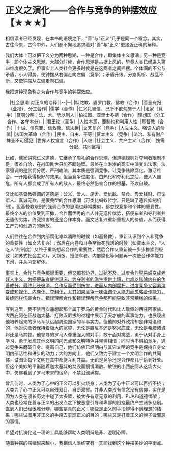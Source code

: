 # 正义之演化——合作与竞争的钟摆效应【★★★】

相信读者已经发现，在本书的语境之下，"善"与"正义"几乎是同一个概念。其实，古往今来，古今中外，人们都不懈地追求着对"善"与"正义"更接近正确的解释。

我们大体上可以把正义分为两种思潮，一种是合作，即集体主义思潮；另一种是竞争，即个体主义思潮。大部分时候，合作思潮是占据上风的，毕竟人类已经进入第四维度很久了。但事实上人类社会更多时候是在这两者之间摇摆。个体间的不公与矛盾，小人得势，使钟摆从右偏走向左偏（竞争）；矛盾升级、分崩离析、战乱不断，又使钟摆从左偏走向右偏。

我把这种现象称之为合作与竞争的钟摆效应。

<p align="center">
|社会思潮|对正义的诠释|
|--|--|
|吠陀教、婆罗门教、佛教（合作）|善恶有报（业报）、分工合作|
|儒学（合作）|仁义礼智信、己所不欲勿施于人|
|法家（竞争）|赏罚分明；法、术、势以制人|
|柏拉图、亚里士多德（合作）|理想国（分工合作、各守本分）|
|君王论（竞争）|人性本恶，要制约和利用人性|
|基督教（合作）|十诫、信原罪、信救赎、信末世|
|文艺复兴（竞争）|人文主义、强调人的价值|
|法国大革命（合作）|民主、自由、平等|
|资本主义（竞争）|法治、私有财产神圣不可侵犯|
|世界人权宣言（合作）|人权|
|社会主义、共产主义（合作）|按需分配、共同富裕| 
</p>

比如，儒家讲究仁义道德，它继承了周礼的合作思潮，但道德规则对夺利者限制不足，很难自洽，在战国乱世只能不断碰壁。最终在血淋淋的现实中演变出法家，法家强调的是赏罚分明、严刑峻法，其本质是强调竞争，让竞争祛除腐化，激活社会，一开始获得极好的效果。但当竞争过度化、白热化和夺利化之后，便人人自危，所有人都变成了所有人的敌人，最终必然伤害合作的根基，不攻自破。

又比如基督教强调的道德是：公义、爱人、施舍、爱仇敌、禁食、毋爱钱财、毋论断人、真诚无欺，是很典型的合作思潮（可类比蚂蚁哲学，只是缺了遗传抑制机制）。但基督教跟别的强调合作的思潮也非常类似，都忽视竞争和个体的重要性。最终个人的价值受到压抑，合作而优秀的个人并无遗传优势，搭便车者和夺利者并无遗传劣势，终究损害的还是合作本身。而文艺复兴重新重视人的价值，从而获得生产力和创造力的解放。

人们往往在合作到内部腐化难以消除的时候（如基督教），重新认识到个人和竞争的重要性（如文艺复兴）；然后在内卷和斗争至你死我活的时候（如资本主义，"人吃人"的制度）又终于重新想起合作的重要性，然后合作又重新被一步步推崇到极致（如苏式社会主义），大锅饭、搭便车者、内部腐化等问题再一次使合作体能力下滑，并从内部解体。

[事实上，合作与竞争都很重要，但又都有边界，过犹不及。过度合作容易蜕变成老好人主义，为搭便车者提供温床、为夺利者的滋生提供土壤，也难以祛除内在的伪善成分，最终此长彼消，合作反而受到伤害，进而从内部腐朽。过度竞争又容易演变成短视化、内卷化、夺利化，尤其如果竞争一味强调个人能力而忽略合作能力，最终同样伤害合作。错误理解合作和错误理解竞争都可能导致非常糟糕的结果。]()

写到这里，我不禁再次遥想起那个属于罗马的黄金时代和让人敬佩的西庇阿家族。大西庇阿在征战迦太基、打败汉尼拔的过程中展示了天才般的军事能力，也展现出他培养起来的罗马军队远超周边国家的军事实力。但他的对外政策却是非常温和的，他对失败者保持着极大的宽容，无论是腓尼基还是努米底亚，无论是希腊诸城邦还是马其顿。他领导的罗马人尊重强大的对手，敢于面对挑战，勇于从对手身上学习，勇于发现其他文明的闪光点和文明特色并惺惺相惜；同时也不惧怕竞争，通过竞争来磨砺自身、提高自己，他们仿佛已经明白与其它文明的竞争是保持自身文明内部活性和进步的动力；大的方向上，他们又致力于建立一个文明合作的共同体，试图让每个文明在其中都能互利共赢。无论是竞争还是合作都几乎恰到好处。但这个美妙的平衡随着迦太基城的焚毁而慢慢消散。敏锐的小西庇阿从这场大火中，仿佛看到了罗马未来的宿命，不禁泪流满襟。

曾几何时，人类为了心中的正义可以引火烧身；人类为了心中正义可以百折不挠；人类为了心中正义可以自残双目，自断双臂。并非人类没有信念没有信仰，实在是因为人类在漫长历史中碰了太多壁，被太多有意无意的利用、PUA和道德绑架；人类也经常在善与正义的出发点之下被恶意引导和卑鄙的阻挠最终产生诸多悲剧。直到人们已经很难分辨，哪些是真的正义；哪些是正义的手段却得不到理想的结果；哪些试图用非正义的手段去实现正义的目的；哪些又是打着正义的幌子做邪恶的事情。

希望对抗演化这一理论工具能够帮助人类明辩是非、澄明心障。

随着钟摆的摆幅越来越小，我相信人类终究有一天能找到这个钟摆美妙的平衡点。

